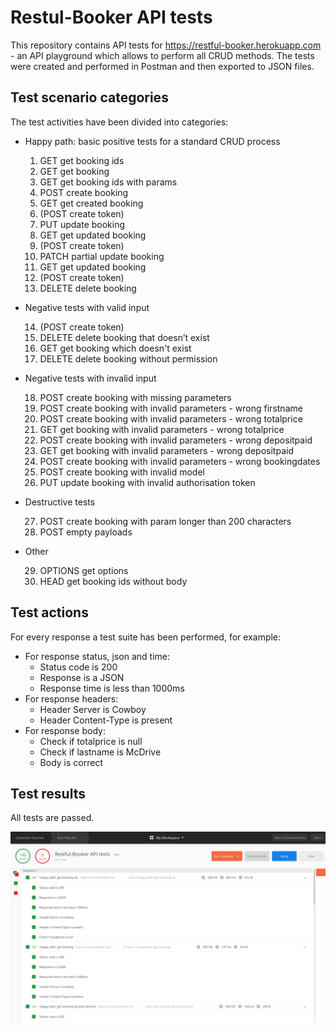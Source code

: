 # Restul-Booker API tests

This repository contains API tests for https://restful-booker.herokuapp.com - an API playground which allows to perform all CRUD methods. The tests were created and performed in Postman and then exported to JSON files.

## Test scenario categories

The test activities have been divided into categories:

* Happy path: basic positive tests for a standard CRUD process

    1. GET get booking ids
    2. GET get booking
    3. GET get booking ids with params
    4. POST create booking
    5. GET get created booking
    6. (POST create token)
    7. PUT update booking
    8. GET get updated booking
    9. (POST create token)
    10. PATCH partial update booking
    11. GET get updated booking
    12. (POST create token)
    13. DELETE delete booking

* Negative tests with valid input

    14. (POST create token)
    15. DELETE delete booking that doesn’t exist
    16. GET get booking which doesn't exist
    17. DELETE delete booking without permission

* Negative tests with invalid input

    18. POST create booking with missing parameters
    19. POST create booking with invalid parameters - wrong firstname
    20. POST create booking with invalid parameters - wrong totalprice
    21. GET get booking with invalid parameters - wrong totalprice
    22. POST create booking with invalid parameters - wrong depositpaid
    23. GET get booking with invalid parameters - wrong depositpaid
    24. POST create booking with invalid parameters - wrong bookingdates
    25. POST create booking with invalid model
    26. PUT update booking with invalid authorisation token

* Destructive tests

    27. POST create booking with param longer than 200 characters
    28. POST empty payloads

* Other

    29. OPTIONS get options
    30. HEAD get booking ids without body


## Test actions

For every response a test suite has been performed, for example:

* For response status, json and time:
    - Status code is 200
    - Response is a JSON
    - Response time is less than 1000ms
* For response headers:
    - Header Server is Cowboy
    - Header Content-Type is present
* For response body:
    - Check if totalprice is null
    - Check if lastname is McDrive
    - Body is correct

## Test results
All tests are passed.

![](tests-results.png)